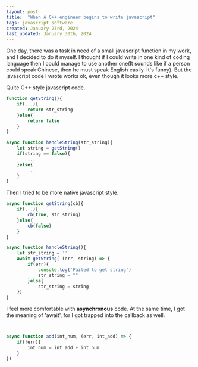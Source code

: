 ```yaml
---
layout: post
title:  "When A C++ engineer begins to write javascript"
tags: javascript software
created: January 23rd, 2024
last_updated: January 30th, 2024
---
```

One day, there was a task in need of a small javascript function in my work, and I decided to do it myself. I thought if I could write in one kind of coding language then I could manage to use another one(It sounds like if a person could speak Chinese, then he must speak English easily. It's funny). But the javascript code I wrote works ok, even though it looks more c++ style. 
<!--more-->
Quite C++ style javascript code.

```javascript
function getString(){
    if(...){
        return str_string
    }else{
        return false
    }
}

async function handleString(str_string){
    let string = getString()
    if(string == false){
        ...
    }else{
        ...
    }
}
```

Then I tried to be more native javascript style.

```javascript
async function getString(cb){
    if(...){
        cb(true, str_string)
    }else{
        cb(false)
    }
}

async function handleString(){
    let str_string = ''
    await getString( (err, string) => {
        if(err){
            console.log('Failed to get string')
            str_string = ""
        }else{
            str_string = string
    })
}
```

I feel more comfortable with **asynchronous** code.  At the same time, I got the meaning of 'await', for I got trapped into the callback as well. 

```javascript


async function add(int_num, (err, int_add) => {
    if(!err){
        int_num = int_add + int_num 
    }
})
```

